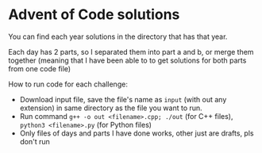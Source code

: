 # Advent of Code solutions

You can find each year solutions in the directory that has that year.

Each day has 2 parts, so I separated them into part a and b, or merge them together (meaning that I have been able to to get solutions for both parts from one code file)

How to run code for each challenge:

- Download input file, save the file's name as `input` (with out any extension) in same directory as the file you want to run.
- Run command `g++ -o out <filename>.cpp; ./out` (for C++ files), `python3 <filename>.py` (for Python files)
- Only files of days and parts I have done works, other just are drafts, pls don't run
